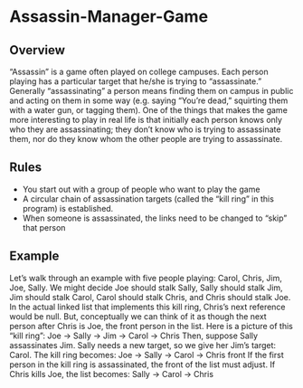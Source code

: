 # Assassin-Manager-Game

## Overview
“Assassin” is a game often played on college campuses. Each person playing has a particular target that
he/she is trying to “assassinate.” Generally “assassinating” a person means finding them on campus in
public and acting on them in some way (e.g. saying “You’re dead,” squirting them with a water gun, or
tagging them). One of the things that makes the game more interesting to play in real life is that initially
each person knows only who they are assassinating; they don’t know who is trying to assassinate them,
nor do they know whom the other people are trying to assassinate.

## Rules
- You start out with a group of people who want to play the game
- A circular chain of assassination targets (called the “kill ring” in this program) is established.
- When someone is assassinated, the links need to be changed to “skip” that person

## Example
Let’s walk through an example with five people playing: Carol, Chris, Jim, Joe, Sally. We might decide
Joe should stalk Sally, Sally should stalk Jim, Jim should stalk Carol, Carol should stalk Chris, and Chris
should stalk Joe. In the actual linked list that implements this kill ring, Chris’s next reference would be
null. But, conceptually we can think of it as though the next person after Chris is Joe, the front person
in the list.
Here is a picture of this “kill ring”:
Joe -> Sally -> Jim -> Carol -> Chris
Then, suppose Sally assassinates Jim. Sally needs a new target, so we give her Jim’s target: Carol. The
kill ring becomes:
Joe -> Sally -> Carol -> Chris
front
If the first person in the kill ring is assassinated, the front of the list must adjust. If Chris kills Joe, the
list becomes:
Sally -> Carol -> Chris

